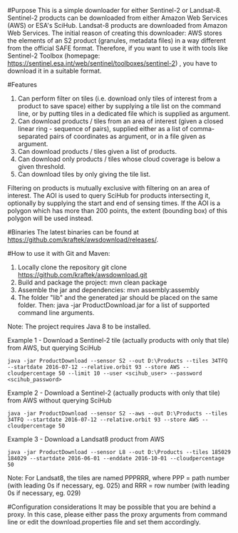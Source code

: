 #Purpose
This is a simple downloader for either Sentinel-2 or Landsat-8.
Sentinel-2 products can be downloaded from either Amazon Web Services (AWS) or ESA's SciHub.
Landsat-8 products are downloaded from Amazon Web Services.
The initial reason of creating this downloader: AWS stores the elements of an S2 product (granules, metadata files) in a way
different from the official SAFE format. Therefore, if you want to use it with tools like Sentinel-2 Toolbox 
(homepage: https://sentinel.esa.int/web/sentinel/toolboxes/sentinel-2) , you have to download it in a suitable format.

#Features
1. Can perform filter on tiles (i.e. download only tiles of interest from a product to save space) either by supplying
a tile list on the command line, or by putting tiles in a dedicated file which is supplied as argument.
2. Can download products / tiles from an area of interest (given a closed linear ring - sequence of <lon lat> pairs),
supplied either as a list of comma-separated pairs of coordinates as argument, or in a file given as argument.
3. Can download products / tiles given a list of products.
4. Can download only products / tiles whose cloud coverage is below a given threshold.
5. Can download tiles by only giving the tile list.

Filtering on products is mutually exclusive with filtering on an area of interest. The AOI is used to query SciHub for products intersecting it, optionally by supplying the start and end of sensing times. If the AOI is a polygon which has more than 200 points, the extent (bounding box) of this polygon will be used instead.

#Binaries
The latest binaries can be found at https://github.com/kraftek/awsdownload/releases/.

#How to use it with Git and Maven:
1. Locally clone the repository
    git clone https://github.com/kraftek/awsdownload.git
2. Build and package the project:
    mvn clean package
3. Assemble the jar and dependencies:
    mvn assembly:assembly
3. The folder "lib" and the generated jar should be placed on the same folder. Then:
    java -jar ProductDownload.jar
   for a list of supported command line arguments.

Note: The project requires Java 8 to be installed.

Example 1 - Download a Sentinel-2 tile (actually products with only that tile) from AWS, but querying SciHub

    java -jar ProductDownload --sensor S2 --out D:\Products --tiles 34TFQ --startdate 2016-07-12 --relative.orbit 93 --store AWS --cloudpercentage 50 --limit 10 --user <scihub_user> --password <scihub_password>

Example 2 - Download a Sentinel-2 (actually products with only that tile) from AWS without querying SciHub

    java -jar ProductDownload --sensor S2 --aws --out D:\Products --tiles 34TFQ --startdate 2016-07-12 --relative.orbit 93 --store AWS --cloudpercentage 50

Example 3 - Download a Landsat8 product from AWS

    java -jar ProductDownload --sensor L8 --out D:\Products --tiles 185029 184029 --startdate 2016-06-01 --enddate 2016-10-01 --cloudpercentage 50

Note: For Landsat8, the tiles are named PPPRRR, where PPP = path number (with leading 0s if necessary, eg. 025) and RRR = row number (with leading 0s if necessary, eg. 029)

#Configuration considerations
It may be possible that you are behind a proxy. In this case, please either pass the proxy arguments from command line or edit the download.properties file and set them accordingly.

